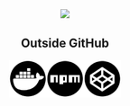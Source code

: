 <div align="center">
  <img width="200" src="https://media1.giphy.com/media/v1.Y2lkPTc5MGI3NjExb3F3MGs0ZjBycjJibTY0emxidjh5Y3hkZWtwcGFta3U0ZHhrZmNsMCZlcD12MV9pbnRlcm5hbF9naWZfYnlfaWQmY3Q9Zw/TH13hqypkyybBrdm6o/giphy.webp" />
  
  ## Outside GitHub
  
  <a title="Docker Hub" href="https://hub.docker.com/u/matheusmagal"><img width="66" alt="Docker Hub" src="images/docker.png" /></a><a title="NPM" href="https://www.npmjs.com/~matheusfranco"><img width="66" alt="NPM" src="images/npm.png" /></a><a title="CodePen" href="https://codepen.io/matheusfranco"><img width="66" alt="CodePen" src="images/codepen.png" /></a>
</div>
